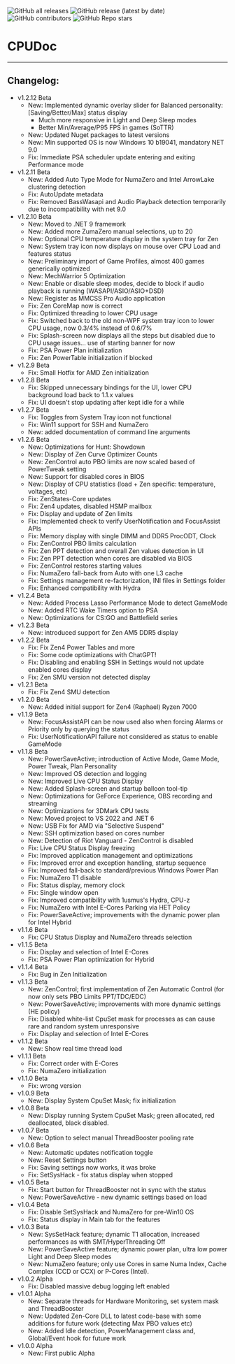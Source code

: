 ﻿![GitHub all releases](https://img.shields.io/github/downloads/mann1x/CPUDoc/total)
![GitHub release (latest by date)](https://img.shields.io/github/v/release/mann1x/CPUDoc)
![GitHub contributors](https://img.shields.io/github/contributors/mann1x/CPUDoc)
![GitHub Repo stars](https://img.shields.io/github/stars/mann1x/CPUDoc?style=social)

# CPUDoc

---

## Changelog:

- v1.2.12 Beta
    - New: Implemented dynamic overlay slider for Balanced personality: [Saving/Better/Max] status display
      - Much more responsive in Light and Deep Sleep modes
      - Better Min/Average/P95 FPS in games (SoTTR)
    - New: Updated Nuget packages to latest versions
    - New: Min supported OS is now Windows 10 b19041, mandatory NET 9.0
    - Fix: Immediate PSA scheduler update entering and exiting Performance mode
- v1.2.11 Beta
    - New: Added Auto Type Mode for NumaZero and Intel ArrowLake clustering detection
    - Fix: AutoUpdate metadata
    - Fix: Removed BassWasapi and Audio Playback detection temporarily due to incompatibility with net 9.0
- v1.2.10 Beta
    - New: Moved to .NET 9 framework
    - New: Added more ZumaZero manual selections, up to 20
    - New: Optional CPU temperature display in the system tray for Zen
    - New: System tray icon now displays on mouse over CPU Load and features status
    - New: Preliminary import of Game Profiles, almost 400 games generically optimized
    - New: MechWarrior 5 Optimization
    - New: Enable or disable sleep modes, decide to block if audio playback is running (WASAPI/ASIO/ASIO+DSD)
    - New: Register as MMCSS Pro Audio application
    - Fix: Zen CoreMap now is correct
    - Fix: Optimized threading to lower CPU usage
    - Fix: Switched back to the old non-WPF system tray icon to lower CPU usage, now 0.3/4% instead of 0.6/7%
    - Fix: Splash-screen now displays all the steps but disabled due to CPU usage issues... use of starting banner for now
    - Fix: PSA Power Plan initialization
    - Fix: Zen PowerTable initialization if blocked
- v1.2.9 Beta
    - Fix: Small Hotfix for AMD Zen initialization
- v1.2.8 Beta
    - Fix: Skipped unnecessary bindings for the UI, lower CPU background load back to 1.1.x values
    - Fix: UI doesn't stop updating after kept idle for a while
- v1.2.7 Beta
    - Fix: Toggles from System Tray icon not functional
    - Fix: Win11 support for SSH and NumaZero
    - New: added documentation of command line arguments
- v1.2.6 Beta
    - New: Optimizations for Hunt: Showdown
    - New: Display of Zen Curve Optimizer Counts
    - New: ZenControl auto PBO limits are now scaled based of PowerTweak setting
    - New: Support for disabled cores in BIOS
    - New: Display of CPU statistics (load + Zen specific: temperature, voltages, etc)
    - Fix: ZenStates-Core updates
    - Fix: Zen4 updates, disabled HSMP mailbox
    - Fix: Display and update of Zen limits
    - Fix: Implemented check to verify UserNotification and FocusAssist APIs
    - Fix: Memory display with single DIMM and DDR5 ProcODT, Clock
    - Fix: ZenControl PBO limits calculation
    - Fix: Zen PPT detection and overall Zen values detection in UI
    - Fix: Zen PPT detection when cores are disabled via BIOS
    - Fix: ZenControl restores starting values
    - Fix: NumaZero fall-back from Auto with one L3 cache
    - Fix: Settings management re-factorization, INI files in Settings folder
    - Fix: Enhanced compatibility with Hydra
- v1.2.4 Beta
    - New: Added Process Lasso Performance Mode to detect GameMode
    - New: Added RTC Wake Timers option to PSA
    - New: Optimizations for CS:GO and Battlefield series
- v1.2.3 Beta
    - New: introduced support for Zen AM5 DDR5 display
- v1.2.2 Beta
    - Fix: Fix Zen4 Power Tables and more
    - Fix: Some code optimizations with ChatGPT!
    - Fix: Disabling and enabling SSH in Settings would not update enabled cores display
    - Fix: Zen SMU version not detected display
- v1.2.1 Beta
    - Fix: Fix Zen4 SMU detection
- v1.2.0 Beta
    - New: Added initial support for Zen4 (Raphael) Ryzen 7000
- v1.1.9 Beta
    - New: FocusAssistAPI can be now used also when forcing Alarms or Priority only by querying the status
    - Fix: UserNotificationAPI failure not considered as status to enable GameMode
- v1.1.8 Beta
    - New: PowerSaveActive; introduction of Active Mode, Game Mode, Power Tweak, Plan Personality
    - New: Improved OS detection and logging
    - New: Improved Live CPU Status Display
    - New: Added Splash-screen and startup balloon tool-tip
    - New: Optimizations for GeForce Experience, OBS recording and streaming
    - New: Optimizations for 3DMark CPU tests
    - New: Moved project to VS 2022 and .NET 6
    - New: USB Fix for AMD via "Selective Suspend"
    - New: SSH optimization based on cores number
    - New: Detection of Riot Vanguard - ZenControl is disabled
    - Fix: Live CPU Status Display freezing
    - Fix: Improved application management and optimizations
    - Fix: Improved error and exception handling, startup sequence
    - Fix: Improved fall-back to standard/previous Windows Power Plan
    - Fix: NumaZero T1 disable
    - Fix: Status display, memory clock
    - Fix: Single window open
    - Fix: Improved compatibility with 1usmus's Hydra, CPU-z
    - Fix: NumaZero with Intel E-Cores Parking via HET Policy
    - Fix: PowerSaveActive; improvements with the dynamic power plan for Intel Hybrid
- v1.1.6 Beta
    - Fix: CPU Status Display and NumaZero threads selection
- v1.1.5 Beta
    - Fix: Display and selection of Intel E-Cores
    - Fix: PSA Power Plan optimization for Hybrid
- v1.1.4 Beta
    - Fix: Bug in Zen Initialization
- v1.1.3 Beta
    - New: ZenControl; first implementation of Zen Automatic Control (for now only sets PBO Limits PPT/TDC/EDC)
    - New: PowerSaveActive; improvements with more dynamic settings (HE policy)
    - Fix: Disabled white-list CpuSet mask for processes as can cause rare and random system unresponsive
    - Fix: Display and selection of Intel E-Cores
- v1.1.2 Beta
    - New: Show real time thread load
- v1.1.1 Beta
    - Fix: Correct order with E-Cores
    - Fix: NumaZero initialization
- v1.1.0 Beta
    - Fix: wrong version
- v1.0.9 Beta
    - New: Display System CpuSet Mask; fix initialization
- v1.0.8 Beta
    - New: Display running System CpuSet Mask; green allocated, red deallocated, black disabled.
- v1.0.7 Beta
    - New: Option to select manual ThreadBooster pooling rate
- v1.0.6 Beta
    - New: Automatic updates notification toggle
    - New: Reset Settings button
    - Fix: Saving settings now works, it was broke
    - Fix: SetSysHack - fix status display when stopped
- v1.0.5 Beta
    - Fix: Start button for ThreadBooster not in sync with the status
    - New: PowerSaveActive - new dynamic settings based on load
- v1.0.4 Beta
    - Fix: Disable SetSysHack and NumaZero for pre-Win10 OS
    - Fix: Status display in Main tab for the features
- v1.0.3 Beta
    - New: SysSetHack feature; dynamic T1 allocation, increased performances as with SMT/HyperThreading Off
    - New: PowerSaveActive feature; dynamic power plan, ultra low power Light and Deep Sleep modes
    - New: NumaZero feature; only use Cores in same Numa Index, Cache Complex (CCD or CCX) or P-Cores (Intel).
- v1.0.2 Alpha
    - Fix: Disabled massive debug logging left enabled
- v1.0.1 Alpha
    - New: Separate threads for Hardware Monitoring, set system mask and ThreadBooster
    - New: Updated Zen-Core DLL to latest code-base with some additions for future work (detecting Max PBO values etc)
    - New: Added Idle detection, PowerManagement class and, Global/Event hook for future work
- v1.0.0 Alpha
    - New: First public Alpha